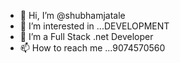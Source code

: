 - 👋 Hi, I’m @shubhamjatale
- 👀 I’m interested in ...DEVELOPMENT
- 🌱 I’m a Full Stack .net Developer
- 📫 How to reach me ...9074570560

<!---
shubhamjatale/shubhamjatale is a ✨ special ✨ repository because its `README.md` (this file) appears on your GitHub profile.
You can click the Preview link to take a look at your changes.
--->
